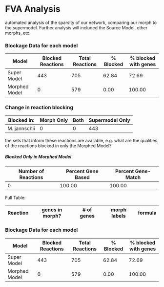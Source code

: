 # FVA Analysis
 automated analysis of the sparsity of our network, comparing our morph to the supermodel. Further analysis will included the Source Model, other morphs, etc.
### Blockage Data for each model

| Model | Blocked Reactions | Total Reactions | % Blocked | % blocked with genes | 
| --- | --- | --- | --- | --- | 
| Super Model | 443 | 705 | 62.84 | 72.69 | 
| Morphed Model | 0 | 579 | 0.00 | 100.00 | 

### Change in reaction blocking

| Blocked In:  | Morph Only | Both | Supermodel Only | 
| --- | --- | --- | --- | 
| M. jannschii | 0 | 0 | 443 | 

the sets that inform these reactions are available, e.g. what are the qualities of the reactions blocked in only the Morphed Model?
##### Blocked Only in Morphed Model
| Number of Reactions | Percent Gene Based | Percent Gene-Match | 
| --- | --- | --- | 
| 0 | 100.00 | 100.00 | 

 Full Table: 

| Reaction | genes in morph? | # of genes | morph labels | formula | 
| --- | --- | --- | --- | --- | 


### Blockage Data for each model

| Model | Blocked Reactions | Total Reactions | % Blocked | % blocked with genes | 
| --- | --- | --- | --- | --- | 
| Super Model | 443 | 705 | 62.84 | 72.69 | 
| Morphed Model | 0 | 579 | 0.00 | 100.00 | 
